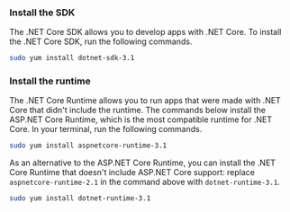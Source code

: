 
### Install the SDK

The .NET Core SDK allows you to develop apps with .NET Core. To install the .NET Core SDK, run the following commands.

```bash
sudo yum install dotnet-sdk-3.1
```

### Install the runtime

The .NET Core Runtime allows you to run apps that were made with .NET Core that didn't include the runtime. The commands below install the ASP.NET Core Runtime, which is the most compatible runtime for .NET Core. In your terminal, run the following commands.

```bash
sudo yum install aspnetcore-runtime-3.1
```

As an alternative to the ASP.NET Core Runtime, you can install the .NET Core Runtime that doesn't include ASP.NET Core support: replace `aspnetcore-runtime-2.1` in the command above with `dotnet-runtime-3.1`.

```bash
sudo yum install dotnet-runtime-3.1
```
